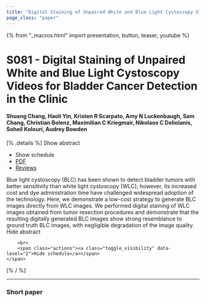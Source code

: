 ```yaml
---
title: "Digital Staining of Unpaired White and Blue Light Cystoscopy Videos for Bladder Cancer Detection in the Clinic"
page_class: "paper"
---
```


{% from "_macros.html" import presentation, button, teaser, youtube %}

# S081 - Digital Staining of Unpaired White and Blue Light Cystoscopy Videos for Bladder Cancer Detection in the Clinic

#### Shuang Chang, Haoli Yin, Kristen R Scarpato, Amy N Luckenbaugh, Sam Chang, Christian Bolenz, Maximilian C Kriegmair, Nikolaos C Deliolanis, Soheil Kolouri, Audrey Bowden

[% .details %]
<a class="toggle_visibility" data-selector=".abstract" data-level="3">Show abstract</a>
- <a class="toggle_visibility" data-selector=".schedule" data-level="3">Show schedule</a>
- <a href="https://openreview.net/pdf?id=fnIAVuZa9J">PDF</a>
- <a href="https://openreview.net/forum?id=fnIAVuZa9J">Reviews</a>

<p>
    <span class="abstract">
        Blue light cystoscopy (BLC) has been shown to detect bladder tumors with better sensitivity than white light cystoscopy (WLC); however, its increased cost and dye administration time have challenged widespread adoption of the technology. Here, we demonstrate a low-cost strategy to generate BLC images directly from WLC images. We performed digital staining of WLC images obtained from tumor resection procedures and demonstrate that the resulting digitally generated BLC images show strong resemblance to ground truth BLC images, with negligible degradation of the image quality.
        <br>
        <span class="actions"><a class="toggle_visibility" data-level="2">Hide abstract</a></span>
    </span>
</p>

<p>
    <span class="schedule">
        
        <br>
        <span class="actions"><a class="toggle_visibility" data-level="2">Hide schedule</a></span>
    </span>
</p>
[% / %]

---


### Short paper
